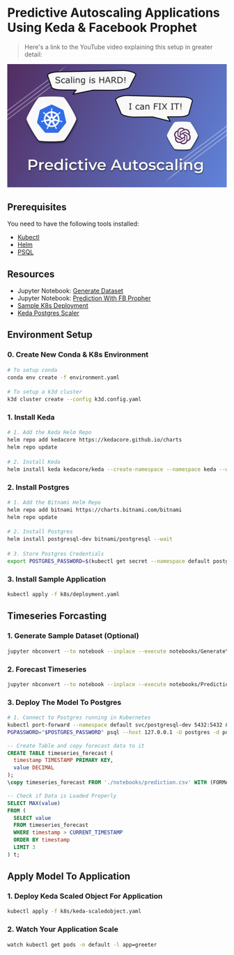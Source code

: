 # Predictive Autoscaling Applications Using Keda & Facebook Prophet

> Here's a link to the YouTube video explaining this setup in greater detail: 

[![Predictive Autoscaling Applications Using Keda & Facebook Prophet](./thumbnail.png)](https://youtu.be/MhlkAivKkCw)

## Prerequisites

You need to have the following tools installed:

- [Kubectl](https://kubernetes.io/docs/tasks/tools/)
- [Helm](https://helm.sh/docs/intro/install/)
- [PSQL](https://www.timescale.com/blog/how-to-install-psql-on-mac-ubuntu-debian-windows/)

## Resources

- Jupyter Notebook: [Generate Dataset](./notebooks/Generate%20Dataset.ipynb)
- Jupyter Notebook: [Prediction With FB Propher](./notebooks/Prediction%20with%20Prophet.ipynb)
- [Sample K8s Deployment](./k8s/deployment.yaml)
- [Keda Postgres Scaler](./k8s/keda-scaledobject.yaml)

## Environment Setup

### 0. Create New Conda & K8s Environment

```bash
# To setup conda
conda env create -f environment.yaml

# To setup a k3d cluster
k3d cluster create --config k3d.config.yaml
```

### 1. Install Keda

```bash
# 1. Add the Keda Helm Repo
helm repo add kedacore https://kedacore.github.io/charts
helm repo update

# 2. Install Keda
helm install keda kedacore/keda --create-namespace --namespace keda --wait
```

### 2. Install Postgres

```bash
# 1. Add the Bitnami Helm Repo
helm repo add bitnami https://charts.bitnami.com/bitnami
helm repo update

# 2. Install Postgres
helm install postgresql-dev bitnami/postgresql --wait

# 3. Store Postgres Credentials
export POSTGRES_PASSWORD=$(kubectl get secret --namespace default postgresql-dev -o jsonpath="{.data.postgres-password}" | base64 -d)
```

### 3. Install Sample Application

```bash
kubectl apply -f k8s/deployment.yaml
```

## Timeseries Forcasting

### 1. Generate Sample Dataset (Optional) 

```bash
jupyter nbconvert --to notebook --inplace --execute notebooks/Generate\ Dataset.ipynb
```

### 2. Forecast Timeseries 

```bash
jupyter nbconvert --to notebook --inplace --execute notebooks/Prediction\ with\ Prophet.ipynb
```

### 3. Deploy The Model To Postgres

```bash
# 1. Connect to Postgres running in Kubernetes
kubectl port-forward --namespace default svc/postgresql-dev 5432:5432 &
PGPASSWORD="$POSTGRES_PASSWORD" psql --host 127.0.0.1 -U postgres -d postgres -p 5432
```

```sql
-- Create Table and copy forecast data to it
CREATE TABLE timeseries_forecast (
  timestamp TIMESTAMP PRIMARY KEY,
  value DECIMAL
);
\copy timeseries_forecast FROM './notebooks/prediction.csv' WITH (FORMAT csv, HEADER true);
```

```sql
-- Check if Data is Loaded Properly
SELECT MAX(value)
FROM (
  SELECT value
  FROM timeseries_forecast
  WHERE timestamp > CURRENT_TIMESTAMP
  ORDER BY timestamp
  LIMIT 3
) t;
```

## Apply Model To Application

### 1. Deploy Keda Scaled Object For Application
```bash
kubectl apply -f k8s/keda-scaledobject.yaml
```

### 2. Watch Your Application Scale

```bash
watch kubectl get pods -n default -l app=greeter
```
